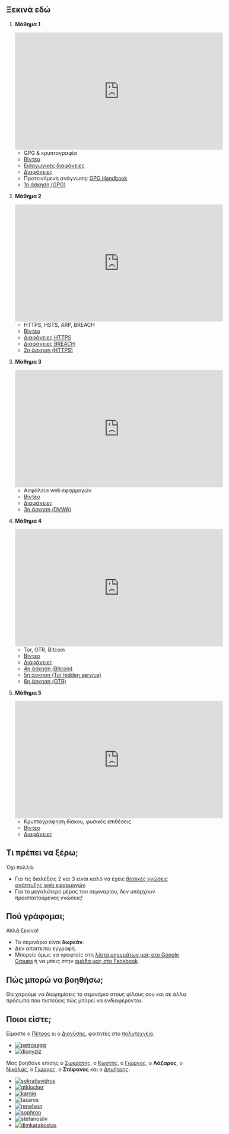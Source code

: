Ξεκινά εδώ
----------

<ol>
<li>

**Μάθημα 1**

<iframe width="560" height="315" src="https://www.youtube.com/embed/DVFtfOl_V9c" frameborder="0" allowfullscreen></iframe>

 * GPG & κρυπτογραφία
 * [Βίντεο](https://www.youtube.com/watch?v=DVFtfOl_V9c)
 * [Εισαγωγικές διαφάνειες](https://github.com/gtklocker/security-class/raw/master/slides/00_administrativa.pdf)
 * [Διαφάνειες](https://github.com/gtklocker/security-class/raw/master/slides/01_GPG.pdf)
 * Προτεινόμενη ανάγνωση: [GPG Handbook](http://www.gnupg.org/gph/en/manual.html)
 * [1η άσκηση (GPG)](#exercises/1)

</li>

<li>

**Μάθημα 2**

<iframe width="560" height="315" src="https://www.youtube.com/embed/ZkIFiuL3DSM" frameborder="0" allowfullscreen></iframe>

 * HTTPS, HSTS, ARP, BREACH
 * [Βίντεο](https://www.youtube.com/watch?v=ZkIFiuL3DSM)
 * [Διαφάνειες HTTPS](https://github.com/gtklocker/security-class/raw/master/slides/02_HTTPS.pdf)
 * [Διαφάνειες BREACH](https://github.com/gtklocker/security-class/raw/master/slides/02_BREACH.pdf)
 * [2η άσκηση (HTTPS)](#exercises/2)

</li>

<li>

**Μάθημα 3**

<iframe width="560" height="315" src="https://www.youtube.com/embed/j7_QpWzOsU4" frameborder="0" allowfullscreen></iframe>

 * Ασφάλεια web εφαρμογών
 * [Βίντεο](https://www.youtube.com/watch?v=j7_QpWzOsU4)
 * [Διαφάνειες](https://github.com/gtklocker/security-class/raw/master/slides/03_web.pdf)
 * [3η άσκηση (DVWA)](#exercises/3)

</li>

<li>

**Μάθημα 4**

<iframe width="560" height="315" src="https://www.youtube.com/embed/3QQg0ZKInMM" frameborder="0" allowfullscreen></iframe>

 * Tor, OTR, Bitcoin
 * [Βίντεο](https://www.youtube.com/watch?v=3QQg0ZKInMM)
 * [Διαφάνειες](https://github.com/gtklocker/security-class/raw/master/slides/04_Bitcoin.pdf)
 * [4η άσκηση (Bitcoin)](#exercises/4)
 * [5η άσκηση (Tor hidden service)](#exercises/5)
 * [6η άσκηση (OTR)](#exercises/6)

</li>

<li>

**Μάθημα 5**

<iframe width="560" height="315" src="https://www.youtube.com/embed/oHC3zw5Hd9M" frameborder="0" allowfullscreen></iframe>

 * Κρυπτογράφηση δίσκου, φυσικές επιθέσεις
 * [Βίντεο](https://www.youtube.com/watch?v=oHC3zw5Hd9M)
 * [Διαφάνειες](https://github.com/gtklocker/security-class/raw/master/slides/05_Physical.pdf)

</li>
</ol>

Τι πρέπει να ξέρω;
------------------
Όχι πολλά.

* Για τις διαλέξεις 2 και 3 είναι καλό να έχεις [βασικές γνώσεις ανάπτυξης web εφαρμογών](http://web-seminar.softlab.ntua.gr/).
* Για το μεγαλύτερο μέρος του σεμιναρίου, δεν υπάρχουν προαπαιτούμενες γνώσεις!

Πού γράφομαι;
-------------
Απλά ξεκίνα!

* Το σεμινάριο είναι **δωρεάν**.
* Δεν απαιτείται εγγραφή.
* Μπορείς όμως να γραφτείς στη [λίστα μηνυμάτων μας στο Google Groups](https://groups.google.com/forum/#!forum/security-class-gr) ή να μπεις στην [ομάδα μας στο Facebook](https://www.facebook.com/groups/1449508148600922/).

Πώς μπορώ να βοηθήσω;
---------------------
Θα χαρούμε να διαφημίσεις το σεμινάριο στους φίλους σου και σε άλλα πρόσωπα που πιστεύεις πώς μπορεί να ενδιαφέρονται.

Ποιοι είστε;
------------
Είμαστε ο [Πέτρος](https://twitter.com/petrosagg) κι ο [Διονύσης](https://twitter.com/dionyziz), φοιτητές στο [πολυτεχνείο](http://ece.ntua.gr/).

<ul class="faces clearfix">
    <li><a href="https://twitter.com/petrosagg"><img src="images/petrosagg.jpg" alt="petrosagg" /></a></li>
    <li><a href="https://twitter.com/dionyziz"><img src="images/dionyziz.jpg" alt="dionyziz" /></a></li>
</ul>

Μας βοηθάνε επίσης ο [Σωκράτης](https://twitter.com/sokratisvidros), ο [Κωστής](https://twitter.com/gtklocker), ο [Γιώργος](https://void.gr/), ο **Λάζαρος**, ο [Νικόλας](https://twitter.com/Renelvon), ο [Γιώργος](https://twitter.com/sophron_), ο **Στέφανος** και ο [Δημήτρης](https://dimkarakostas.com).

<ul class="faces clearfix">
    <li><a href="https://twitter.com/sokratisvidros"><img src="https://www.gravatar.com/avatar/a2827fa33bfa6df874697c63373fc7dd?s=400" alt="sokratisvidros" /></a></li>
    <li><a href="https://twitter.com/gtklocker"><img src="https://www.gravatar.com/avatar/82628d534722acba1bbd2768f6d8c559?s=400" alt="gtklocker" /></a></li>
    <li><a href="https://twitter.com/kargig"><img src="https://www.gravatar.com/avatar/5e81d893294a1f25ac8478ce816d2bd8?s=400" alt="kargig" /></a></li>
    <li><img src="https://gravatar.com/avatar/25ee07895736523cf6939408c65ec7a7?s=400" alt="lazaros" /></li>
    <li><a href="https://twitter.com/renelvon"><img src="https://pbs.twimg.com/profile_images/1081004158/Meself1.jpg" alt="renelvon" /></a></li>
    <li><a href="https://sophron.latthi.com"><img src="https://www.gravatar.com/avatar/c51803804b2667b809256105ec574ab4?s=400" alt="sophron" /></a></li>
    <li><img src="https://s.gravatar.com/avatar/f9295446361c9d7d231e4fc0c02321d1?s=400" alt="stefanosliv" /></a></li>
    <li><a href="https://dimkarakostas.com"><img src="https://s.gravatar.com/avatar/2da57354b788d97556e3aba31e2470a9?s=400" alt="dimkarakostas" /></a></li>
</ul>
